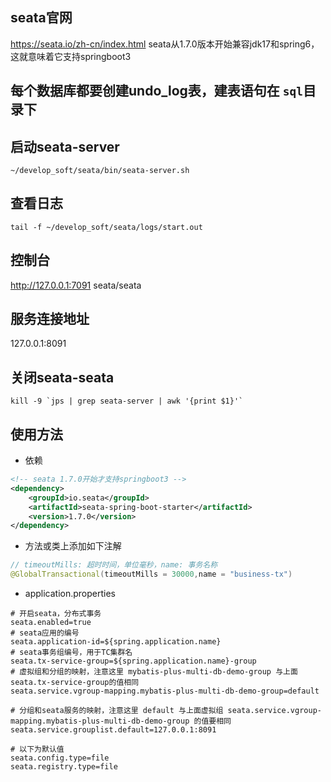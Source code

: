 ## seata官网
https://seata.io/zh-cn/index.html
seata从1.7.0版本开始兼容jdk17和spring6，这就意味着它支持springboot3

## 每个数据库都要创建undo_log表，建表语句在 `sql`目录下
## 启动seata-server
```shell
~/develop_soft/seata/bin/seata-server.sh
```

## 查看日志
```shell
tail -f ~/develop_soft/seata/logs/start.out
```
## 控制台
http://127.0.0.1:7091  seata/seata

## 服务连接地址
127.0.0.1:8091

## 关闭seata-seata
```shell
kill -9 `jps | grep seata-server | awk '{print $1}'`
```

## 使用方法
* 依赖
```xml
<!-- seata 1.7.0开始才支持springboot3 -->
<dependency>
    <groupId>io.seata</groupId>
    <artifactId>seata-spring-boot-starter</artifactId>
    <version>1.7.0</version>
</dependency>
```
* 方法或类上添加如下注解
```java
// timeoutMills: 超时时间，单位毫秒，name: 事务名称
@GlobalTransactional(timeoutMills = 30000,name = "business-tx")
```
* application.properties
```properties
# 开启seata，分布式事务
seata.enabled=true
# seata应用的编号
seata.application-id=${spring.application.name}
# seata事务组编号，用于TC集群名
seata.tx-service-group=${spring.application.name}-group
# 虚拟组和分组的映射，注意这里 mybatis-plus-multi-db-demo-group 与上面 seata.tx-service-group的值相同
seata.service.vgroup-mapping.mybatis-plus-multi-db-demo-group=default

# 分组和seata服务的映射，注意这里 default 与上面虚拟组 seata.service.vgroup-mapping.mybatis-plus-multi-db-demo-group 的值要相同
seata.service.grouplist.default=127.0.0.1:8091

# 以下为默认值
seata.config.type=file
seata.registry.type=file
```

